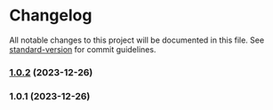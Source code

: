 # Changelog

All notable changes to this project will be documented in this file. See [standard-version](https://github.com/conventional-changelog/standard-version) for commit guidelines.

### [1.0.2](https://github.com/davitkhanal-ai/Ecommerce/compare/v1.0.1...v1.0.2) (2023-12-26)

### 1.0.1 (2023-12-26)
